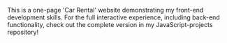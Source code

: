 This is a one-page 'Car Rental' website demonstrating my front-end development skills. For the full interactive experience, including back-end functionality, check out the complete version in my JavaScript-projects repository!